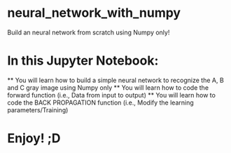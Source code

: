 # neural_network_with_numpy
Build an neural network from scratch using Numpy only!

# In this Jupyter Notebook:
** You will learn how to build a simple neural network to recognize the A, B and C gray image using Numpy only
** You will learn how to code the forward function (i.e., Data from input to output)
** You will learn how to code the BACK PROPAGATION function (i.e., Modify the learning parameters/Training)

# Enjoy! ;D
